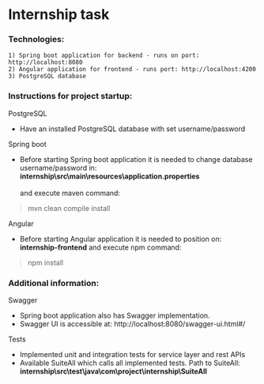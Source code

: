 # Internship task
    
### Technologies:
    1) Spring boot application for backend - runs on port: http://localhost:8080
    2) Angular application for frontend - runs port: http://localhost:4200
    3) PostgreSQL database

### Instructions for project startup:

PostgreSQL
- Have an installed PostgreSQL database with set username/password

Spring boot
- Before starting Spring boot application it is needed to change database username/password in: **internship\src\main\resources\application.properties**
<br /><br /> and execute maven command: 
 > mvn clean compile install

Angular
- Before starting Angular application it is needed to position on: **internship-frontend** and execute npm command: 
 > npm install

### Additional information:

Swagger
- Spring boot application also has Swagger implementation. 
- Swagger UI is accessible at: http://localhost:8080/swagger-ui.html#/

Tests
- Implemented unit and integration tests for service layer and rest APIs
- Available SuiteAll which calls all implemented tests. Path to SuiteAll: **internship\src\test\java\com\project\internship\SuiteAll**

